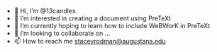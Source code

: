 - 👋 Hi, I’m @13candles
- 👀 I’m interested in creating a document using PreTeXt
- 🌱 I’m currently hoping to learn how to include WeBWorK in PreTeXt
- 💞️ I’m looking to collaborate on ...
- 📫 How to reach me staceyrodman@augustana.edu

<!---
13candles/13candles is a ✨ special ✨ repository because its `README.md` (this file) appears on your GitHub profile.
You can click the Preview link to take a look at your changes.
--->
